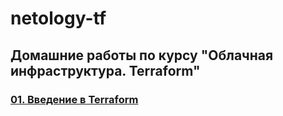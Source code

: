 # netology-tf
## Домашние работы по курсу "Облачная инфраструктура. Terraform"
### [01. Введение в Terraform](01/README.md)

